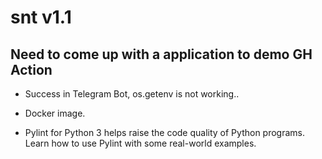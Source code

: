 # snt v1.1  

## Need to come up with a application to demo GH Action
- Success in Telegram Bot, os.getenv is not working..

- Docker image.

- Pylint for Python 3 helps raise the code quality of Python programs. Learn how to use Pylint with some real-world examples.